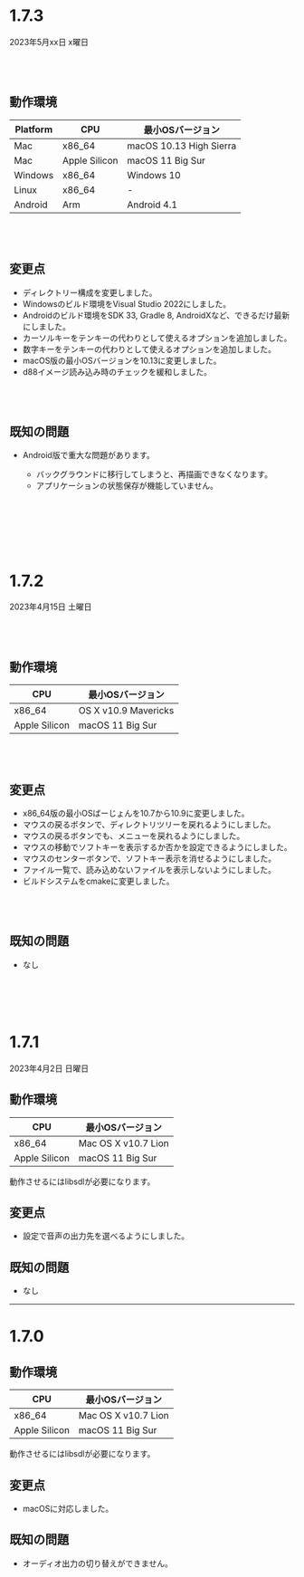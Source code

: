 # 1.7.3

2023年5月xx日 x曜日

<br/>　

## 動作環境
| Platform | CPU | 最小OSバージョン |
| ------------- | ------------------- | ------------- |
| Mac | x86_64 | macOS 10.13 High Sierra |
| Mac | Apple Silicon | macOS 11 Big Sur |
| Windows | x86_64 | Windows 10 |
| Linux | x86_64 | - |
| Android | Arm | Android 4.1 |

<br />　

## 変更点
- ディレクトリー構成を変更しました。
- Windowsのビルド環境をVisual Studio 2022にしました。
- Androidのビルド環境をSDK 33, Gradle 8, AndroidXなど、できるだけ最新にしました。
- カーソルキーをテンキーの代わりとして使えるオプションを追加しました。
- 数字キーをテンキーの代わりとして使えるオプションを追加しました。
- macOS版の最小OSバージョンを10.13に変更しました。
- d88イメージ読み込み時のチェックを緩和しました。

<br />　

## 既知の問題
- Android版で重大な問題があります。

  - バックグラウンドに移行してしまうと、再描画できなくなります。
  - アプリケーションの状態保存が機能していません。

  

  <br />　

<br/>　


# 1.7.2

2023年4月15日 土曜日

<br/>　

## 動作環境
| CPU           | 最小OSバージョン    |
| ------------- | ------------------- |
| x86_64        | OS X v10.9 Mavericks |
| Apple Silicon | macOS 11 Big Sur    |

<br />　

## 変更点
- x86_64版の最小OSばーじょんを10.7から10.9に変更しました。
- マウスの戻るボタンで、ディレクトリツリーを戻れるようにしました。
- マウスの戻るボタンでも、メニューを戻れるようにしました。
- マウスの移動でソフトキーを表示するか否かを設定できるようにしました。
- マウスのセンターボタンで、ソフトキー表示を消せるようにしました。
- ファイル一覧で、読み込めないファイルを表示しないようにしました。
- ビルドシステムをcmakeに変更しました。

<br />　

## 既知の問題
- なし
<br />　

<br/>　

# 1.7.1

2023年4月2日 日曜日

## 動作環境

| CPU           | 最小OSバージョン    |
| ------------- | ------------------- |
| x86_64        | Mac OS X v10.7 Lion |
| Apple Silicon | macOS 11 Big Sur    |

動作させるにはlibsdlが必要になります。



## 変更点

- 設定で音声の出力先を選べるようにしました。



## 既知の問題

- なし

----

# 1.7.0



## 動作環境

| CPU           | 最小OSバージョン    |
| ------------- | ------------------- |
| x86_64        | Mac OS X v10.7 Lion |
| Apple Silicon | macOS 11 Big Sur    |

動作させるにはlibsdlが必要になります。



## 変更点

- macOSに対応しました。



## 既知の問題

- オーディオ出力の切り替えができません。
